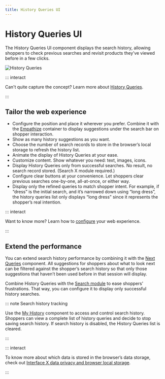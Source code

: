 ```yaml
---
title: History Queries UI
---
```


# History Queries UI

The History Queries UI component displays the search history, allowing shoppers to check previous
searches and revisit products they’ve viewed before in a few clicks.

![History Queries](~@assets/media/xcomponents_func_historyqueries.gif)

::: interact

Can't quite capture the concept? Learn more about
[History Queries](../features/history-queries-overview.md).

:::

## Tailor the web experience

- Configure the position and place it wherever you prefer. Combine it with the
  [Empathize](empathize.md) container to display suggestions under the search bar on shopper
  interaction.
- Show as many history suggestions as you want.
- Choose the number of search records to store in the browser’s local storage to refresh the history
  list.
- Animate the display of History Queries at your ease.
- Customize content. Show whatever you need: text, images, icons.
- Display History Queries only from successful searches. No result, no search record stored. (Search
  X module required.)
- Configure clear buttons at your convenience. Let shoppers clear previous searches one-by-one,
  all-at-once, or either way.
- Display only the refined queries to match shopper intent. For example, if “dress” is the initial
  search, and it’s narrowed down using “long dress”, the history queries list only displays “long
  dress” since it represents the shopper’s real intention.

::: interact

Want to know more? Learn how to [configure](/develop-empathy-platform/ui-reference/components/history-queries/) your web
experience.

:::

## Extend the performance

You can extend search history performance by combining it with the [Next Queries](next-queries.md)
component. All suggestions for shoppers about what to look next can be filtered against the
shopper’s search history so that only those suggestions that haven’t been used before in that
session will display.

Combine History Queries with the [Search module](/develop-empathy-platform/ui-reference/components/search/) to ease shoppers' frustrations. That way, you can
configure it to display only successful history searches.

::: note Search history tracking

Use the [My History](my-history.md) component to access and control search history. Shoppers can view a complete list of history queries and decide to stop saving search history. If search history is disabled, the History Queries list is cleared.

::: 

::: interact 

To know more about which data is stored in the browser’s data storage, check out [Interface X data privacy and browser local storage](web-local-storage.md).

:::
